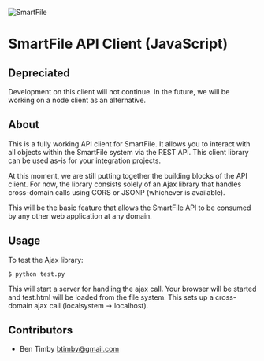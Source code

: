 ![SmartFile](https://www.smartfile.com/assets/img/logos/smartfile-logo-secondary.png)

SmartFile API Client (JavaScript)
====
Depreciated
-----
Development on this client will not continue. In the future, we will be working on a node client as an alternative.

About
-----
This is a fully working API client for SmartFile. It allows you to interact with all objects within the SmartFile system via the REST API. This client library can be used as-is for your integration projects.

At this moment, we are still putting together the building blocks of the API client. For now, the library consists solely of an Ajax library that handles cross-domain calls using CORS or JSONP (whichever is available).

This will be the basic feature that allows the SmartFile API to be consumed by any other web application at any domain.

Usage
-----

To test the Ajax library:

    $ python test.py

This will start a server for handling the ajax call. Your browser will be started and test.html will be loaded from the file system. This sets up a cross-domain ajax call (localsystem -> localhost).

Contributors
----
 * Ben Timby <btimby@gmail.com>
